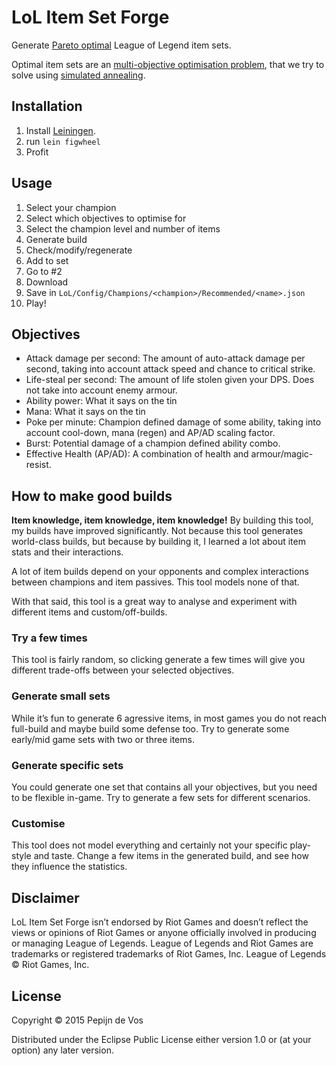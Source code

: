 # LoL Item Set Forge

Generate [Pareto optimal](https://en.wikipedia.org/wiki/Pareto_efficiency) League of Legend item sets.

Optimal item sets are an [multi-objective optimisation problem](https://en.wikipedia.org/wiki/Multi-objective_optimization), that we try to solve using [simulated annealing](https://en.wikipedia.org/wiki/Simulated_annealing).

## Installation

1. Install [Leiningen](http://leiningen.org/#install).
2. run `lein figwheel`
3. Profit

## Usage

1. Select your champion
2. Select which objectives to optimise for
3. Select the champion level and number of items
4. Generate build
5. Check/modify/regenerate
6. Add to set
7. Go to #2
8. Download
9. Save in `LoL/Config/Champions/<champion>/Recommended/<name>.json`
10. Play!

## Objectives

* Attack damage per second: The amount of auto-attack damage per second, taking into account attack speed and chance to critical strike.
* Life-steal per second: The amount of life stolen given your DPS. Does not take into account enemy armour.
* Ability power: What it says on the tin
* Mana: What it says on the tin
* Poke per minute: Champion defined damage of some ability, taking into account cool-down, mana (regen) and AP/AD scaling factor.
* Burst: Potential damage of a champion defined ability combo.
* Effective Health (AP/AD): A combination of health and armour/magic-resist.

## How to make good builds

**Item knowledge, item knowledge, item knowledge!** By building this tool, my builds have improved significantly. Not because this tool generates world-class builds, but because by building it, I learned a lot about item stats and their interactions.

A lot of item builds depend on your opponents and complex interactions between champions and item passives. This tool models none of that.

With that said, this tool is a great way to analyse and experiment with different items and custom/off-builds.

### Try a few times

This tool is fairly random, so clicking generate a few times will give you different trade-offs between your selected objectives.

### Generate small sets

While it’s fun to generate 6 agressive items, in most games you do not reach full-build and maybe build some defense too. Try to generate some early/mid game sets with two or three items.

### Generate specific sets

You could generate one set that contains all your objectives, but you need to be flexible in-game. Try to generate a few sets for different scenarios.

### Customise

This tool does not model everything and certainly not your specific play-style and taste. Change a few items in the generated build, and see how they influence the statistics.

## Disclaimer

LoL Item Set Forge isn’t endorsed by Riot Games and doesn’t reflect the views or opinions of Riot Games or anyone officially involved in producing or managing League of Legends. League of Legends and Riot Games are trademarks or registered trademarks of Riot Games, Inc. League of Legends © Riot Games, Inc.

## License

Copyright © 2015 Pepijn de Vos

Distributed under the Eclipse Public License either version 1.0 or (at your option) any later version.
